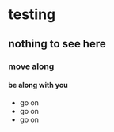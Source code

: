 testing
=======
## nothing to see here
### move along
#### be along with you
* go on
* go on
* go on
